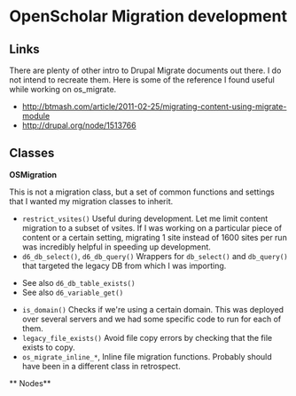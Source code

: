 OpenScholar Migration development
=================================


Links 
-----
There are plenty of other intro to Drupal Migrate documents out there.  I do not intend to recreate them.  Here is some of the reference I found useful while working on os_migrate.
* http://btmash.com/article/2011-02-25/migrating-content-using-migrate-module
* http://drupal.org/node/1513766

Classes
-------

**OSMigration**

This is not a migration class, but a set of common functions and settings that I wanted my migration classes to inherit. 

* `restrict_vsites()` Useful during development.  Let me limit content migration to a subset of vsites.  If I was working on a particular piece of content or a certain setting, migrating 1 site instead of 1600 sites per run was incredibly helpful in speeding up development.
* `d6_db_select()`, `d6_db_query()` Wrappers for `db_select()` and `db_query()` that targeted the legacy DB from which I was importing.  
- See also `d6_db_table_exists()`
- See also `d6_variable_get()`
* `is_domain()` Checks if we're using a certain domain.  This was deployed over several servers and we had some specific code to run for each of them.
* `legacy_file_exists()` Avoid file copy errors by checking that the file exists to copy.
* `os_migrate_inline_*`, Inline file migration functions.  Probably should have been in a different class in retrospect.

** Nodes**


